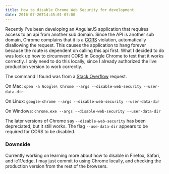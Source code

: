 ```yaml
---
title: How to disable Chrome Web Security for development
date: 2016-07-26T14:45:01-07:00
---
```


Recently I've been developing an AngularJS application that requires access to an api from another sub domain. Since the API is another sub domain, Chrome complains that it is a [CORS](https://developer.mozilla.org/en-US/docs/Web/HTTP/Access_control_CORS) violation, automatically disallowing the request. This causes the application to hang forever because the route is dependent on calling this api first. What I decided to do was look up how to circumvent CORS in Google Chrome to test that it works correctly. I only need to do this locally, since I already authorized the live production version to work correctly.

The command I found was from a [Stack Overflow](http://stackoverflow.com/q/3102819/1612852) request.

On Mac: `open -a Google\ Chrome --args --disable-web-security --user-data-dir`.

On Linux: `google-chrome --args --disable-web-security --user-data-dir`

On Windows: `chrome.exe --args --disable-web-security --user-data-dir`

The later versions of Chrome say `--disable-web-security` has been depreciated, but it still works. The flag `--use-data-dir` appears to be required for CORS to be disabled.


### Downside
Currently working on learning more about how to disable in Firefox, Safari, and ie11/edge. I may just commit to using Chrome locally, and checking the production version from the rest of the browsers.

